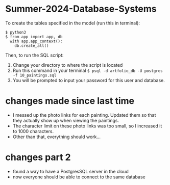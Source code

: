 # Summer-2024-Database-Systems


To create the tables specified in the model (run this in terminal):
```
$ python3
$ from app import app, db
  with app.app_context():
    db.create_all()
```

Then, to run the SQL script:
1. Change your directory to where the script is located
2. Run this command in your terminal
   `$ psql -d artfolio_db -U postgres -f 10_paintings.sql`
3. You will be prompted to input your password for this user and database.


# changes made since last time
- I messed up the photo links for each painting. Updated them so that they actually show up when viewing the paintings.
- The character limit on these photo links was too small, so I increased it to 1000 characters.
- Other than that, everything should work...

# changes part 2 
- found a way to have a PostgresSQL server in the cloud
- now everyone should be able to connect to the same database 